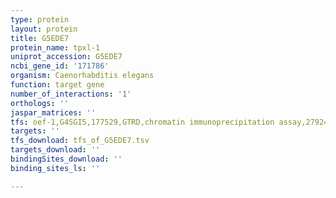 ```yaml
---
type: protein
layout: protein
title: G5EDE7
protein_name: tpxl-1
uniprot_accession: G5EDE7
ncbi_gene_id: '171786'
organism: Caenorhabditis elegans
function: target gene
number_of_interactions: '1'
orthologs: ''
jaspar_matrices: ''
tfs: oef-1,G4SGI5,177529,GTRD,chromatin immunoprecipitation assay,27924024%5Buid%5D,No
targets: ''
tfs_download: tfs_of_G5EDE7.tsv
targets_download: ''
bindingSites_download: ''
binding_sites_ls: ''

---
```

